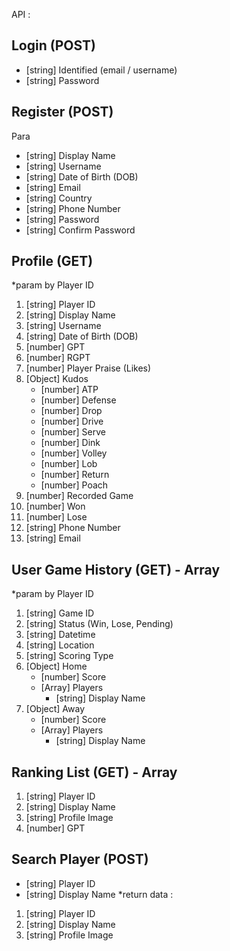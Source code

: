 API : 

Login (POST)
---------------
- [string] Identified (email / username)
- [string] Password


Register (POST)
---------------
Para
- [string] Display Name
- [string] Username
- [string] Date of Birth (DOB)
- [string] Email
- [string] Country
- [string] Phone Number
- [string] Password
- [string] Confirm Password


Profile (GET)
---------------
*param by Player ID
1. [string] Player ID
2. [string] Display Name
3. [string] Username
4. [string] Date of Birth (DOB)
5. [number] GPT
6. [number] RGPT
7. [number] Player Praise (Likes)
8. [Object] Kudos
   - [number] ATP
   - [number] Defense
   - [number] Drop
   - [number] Drive
   - [number] Serve
   - [number] Dink
   - [number] Volley
   - [number] Lob
   - [number] Return
   - [number] Poach
9. [number] Recorded Game
10. [number] Won
11. [number] Lose 
12. [string] Phone Number
13. [string] Email


User Game History (GET) - Array
---------------
*param by Player ID
1. [string] Game ID
2. [string] Status (Win, Lose, Pending)
3. [string] Datetime
4. [string] Location
5. [string] Scoring Type
6. [Object] Home
   - [number] Score
   - [Array] Players
     - [string] Display Name
7. [Object] Away
   - [number] Score
   - [Array] Players
     - [string] Display Name


Ranking List (GET) - Array
---------------
1. [string] Player ID
2. [string] Display Name
3. [string] Profile Image
4. [number] GPT


Search Player (POST)
---------------
- [string] Player ID
- [string] Display Name
*return data : 
1. [string] Player ID
2. [string] Display Name
3. [string] Profile Image